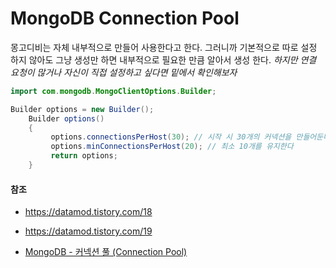 # MongoDB Connection Pool



몽고디비는 자체 내부적으로 만들어 사용한다고 한다. 그러니까 기본적으로 따로 설정 하지 않아도 그냥 생성만 하면 내부적으로 필요한 만큼 알아서 생성 한다. *하지만 연결 요청이 많거나 자신이 직접 설정하고 싶다면 밑에서 확인해보자*

```java
import com.mongodb.MongoClientOptions.Builder;

Builder options = new Builder();
    Builder options() 
    {
         options.connectionsPerHost(30); // 시작 시 30개의 커넥션을 만들어둔다
         options.minConnectionsPerHost(20); // 최소 10개를 유지한다
         return options;
    }
```



#### 참조

- https://datamod.tistory.com/18
- https://datamod.tistory.com/19

- [MongoDB - 커넥션 풀 (Connection Pool)](https://cho1-w0n-san9.tistory.com/16)


